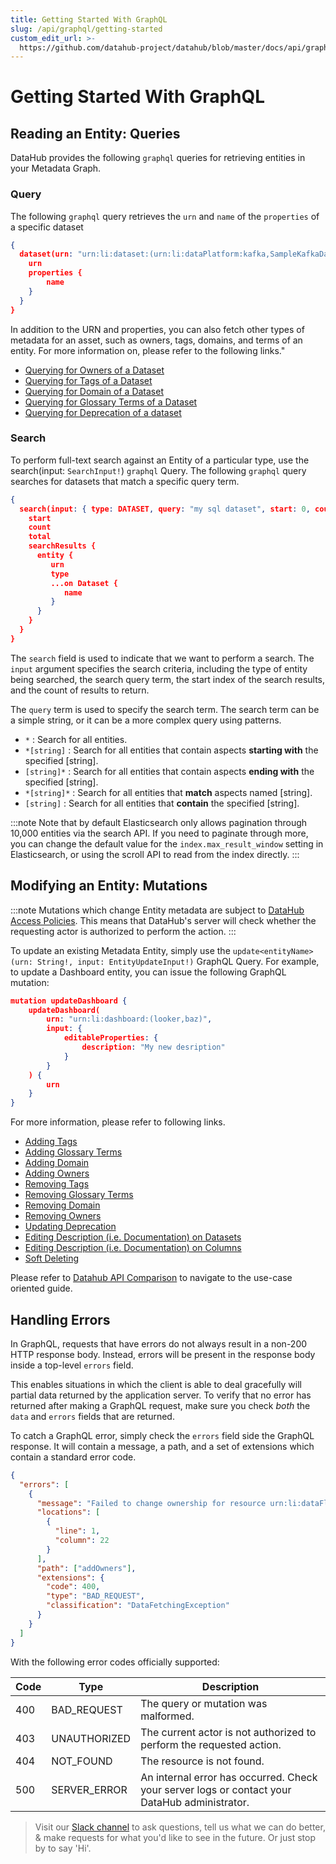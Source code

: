 ```yaml
---
title: Getting Started With GraphQL
slug: /api/graphql/getting-started
custom_edit_url: >-
  https://github.com/datahub-project/datahub/blob/master/docs/api/graphql/getting-started.md
---
```


# Getting Started With GraphQL

## Reading an Entity: Queries

DataHub provides the following `graphql` queries for retrieving entities in your Metadata Graph.

### Query

The following `graphql` query retrieves the `urn` and `name` of the `properties` of a specific dataset

```json
{
  dataset(urn: "urn:li:dataset:(urn:li:dataPlatform:kafka,SampleKafkaDataset,PROD)") {
    urn
    properties {
        name
    }
  }
}
```

In addition to the URN and properties, you can also fetch other types of metadata for an asset, such as owners, tags, domains, and terms of an entity.
For more information on, please refer to the following links."

- [Querying for Owners of a Dataset](/docs/api/tutorials/owners.md#read-owners)
- [Querying for Tags of a Dataset](/docs/api/tutorials/tags.md#read-tags)
- [Querying for Domain of a Dataset](/docs/api/tutorials/domains.md#read-domains)
- [Querying for Glossary Terms of a Dataset](/docs/api/tutorials/terms.md#read-terms)
- [Querying for Deprecation of a dataset](/docs/api/tutorials/deprecation.md#read-deprecation)

### Search

To perform full-text search against an Entity of a particular type, use the search(input: `SearchInput!`) `graphql` Query.
The following `graphql` query searches for datasets that match a specific query term.

```json
{
  search(input: { type: DATASET, query: "my sql dataset", start: 0, count: 10 }) {
    start
    count
    total
    searchResults {
      entity {
         urn
         type
         ...on Dataset {
            name
         }
      }
    }
  }
}
```

The `search` field is used to indicate that we want to perform a search.
The `input` argument specifies the search criteria, including the type of entity being searched, the search query term, the start index of the search results, and the count of results to return.

The `query` term is used to specify the search term.
The search term can be a simple string, or it can be a more complex query using patterns.

- `*` : Search for all entities.
- `*[string]` : Search for all entities that contain aspects **starting with** the specified \[string\].
- `[string]*` : Search for all entities that contain aspects **ending with** the specified \[string\].
- `*[string]*` : Search for all entities that **match** aspects named \[string\].
- `[string]` : Search for all entities that **contain** the specified \[string\].

:::note
Note that by default Elasticsearch only allows pagination through 10,000 entities via the search API.
If you need to paginate through more, you can change the default value for the `index.max_result_window` setting in Elasticsearch, or using the scroll API to read from the index directly.
:::

## Modifying an Entity: Mutations

:::note
Mutations which change Entity metadata are subject to [DataHub Access Policies](../../authorization/policies.md).
This means that DataHub's server will check whether the requesting actor is authorized to perform the action.
:::

To update an existing Metadata Entity, simply use the `update<entityName>(urn: String!, input: EntityUpdateInput!)` GraphQL Query.
For example, to update a Dashboard entity, you can issue the following GraphQL mutation:

```json
mutation updateDashboard {
    updateDashboard(
        urn: "urn:li:dashboard:(looker,baz)",
        input: {
            editableProperties: {
                description: "My new desription"
            }
        }
    ) {
        urn
    }
}
```

For more information, please refer to following links.

- [Adding Tags](/docs/api/tutorials/tags.md#add-tags)
- [Adding Glossary Terms](/docs/api/tutorials/terms.md#add-terms)
- [Adding Domain](/docs/api/tutorials/domains.md#add-domains)
- [Adding Owners](/docs/api/tutorials/owners.md#add-owners)
- [Removing Tags](/docs/api/tutorials/tags.md#remove-tags)
- [Removing Glossary Terms](/docs/api/tutorials/terms.md#remove-terms)
- [Removing Domain](/docs/api/tutorials/domains.md#remove-domains)
- [Removing Owners](/docs/api/tutorials/owners.md#remove-owners)
- [Updating Deprecation](/docs/api/tutorials/deprecation.md#update-deprecation)
- [Editing Description (i.e. Documentation) on Datasets](/docs/api/tutorials/descriptions.md#add-description-on-dataset)
- [Editing Description (i.e. Documentation) on Columns](/docs/api/tutorials/descriptions.md#add-description-on-column)
- [Soft Deleting](/docs/api/tutorials/datasets.md#delete-dataset)

Please refer to [Datahub API Comparison](/docs/api/datahub-apis.md#datahub-api-comparison) to navigate to the use-case oriented guide.

## Handling Errors

In GraphQL, requests that have errors do not always result in a non-200 HTTP response body. Instead, errors will be
present in the response body inside a top-level `errors` field.

This enables situations in which the client is able to deal gracefully will partial data returned by the application server.
To verify that no error has returned after making a GraphQL request, make sure you check _both_ the `data` and `errors` fields that are returned.

To catch a GraphQL error, simply check the `errors` field side the GraphQL response. It will contain a message, a path, and a set of extensions
which contain a standard error code.

```json
{
  "errors": [
    {
      "message": "Failed to change ownership for resource urn:li:dataFlow:(airflow,dag_abc,PROD). Expected a corp user urn.",
      "locations": [
        {
          "line": 1,
          "column": 22
        }
      ],
      "path": ["addOwners"],
      "extensions": {
        "code": 400,
        "type": "BAD_REQUEST",
        "classification": "DataFetchingException"
      }
    }
  ]
}
```

With the following error codes officially supported:

| Code | Type         | Description                                                                                   |
| ---- | ------------ | --------------------------------------------------------------------------------------------- |
| 400  | BAD_REQUEST  | The query or mutation was malformed.                                                          |
| 403  | UNAUTHORIZED | The current actor is not authorized to perform the requested action.                          |
| 404  | NOT_FOUND    | The resource is not found.                                                                    |
| 500  | SERVER_ERROR | An internal error has occurred. Check your server logs or contact your DataHub administrator. |

> Visit our [Slack channel](https://slack.datahubproject.io) to ask questions, tell us what we can do better, & make requests for what you'd like to see in the future. Or just
> stop by to say 'Hi'.
